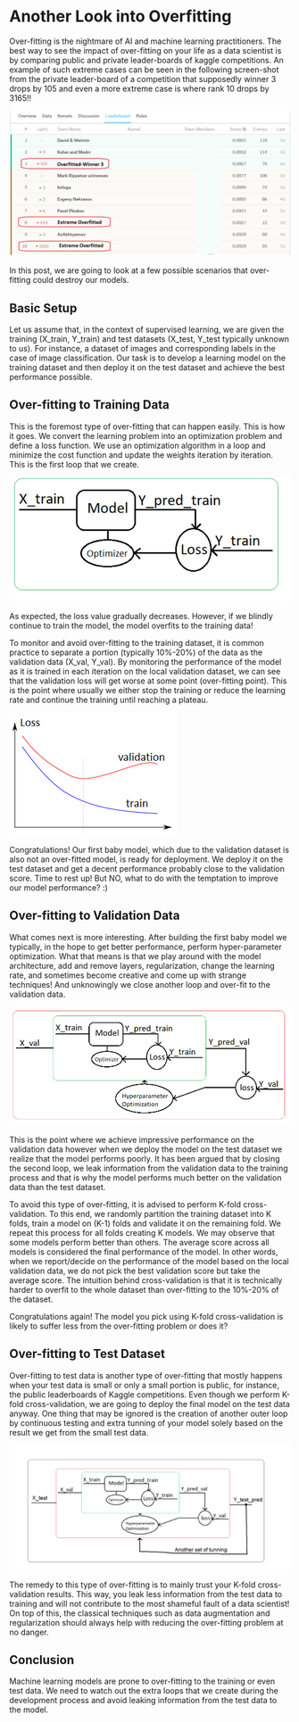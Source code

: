 # Another Look into Overfitting

Over-fitting is the nightmare of AI and machine learning practitioners. The best way to see the impact of over-fitting on your life as a data scientist is by comparing public and private leader-boards of kaggle competitions. An example of such extreme cases can be seen in the following screen-shot from the private leader-board of a competition that supposedly winner 3 drops by 105 and even a more extreme case is where rank 10 drops by 3165\!\!

![](/images/test_word2md/media/image1.png)

In this post, we are going to look at a few possible scenarios that over-fitting could destroy our models.

## 

## Basic Setup

Let us assume that, in the context of supervised learning, we are given the training (X\_train, Y\_train) and test datasets (X\_test, Y\_test typically unknown to us). For instance, a dataset of images and corresponding labels in the case of image classification. Our task is to develop a learning model on the training dataset and then deploy it on the test dataset and achieve the best performance possible.

## Over-fitting to Training Data

This is the foremost type of over-fitting that can happen easily. This is how it goes. We convert the learning problem into an optimization problem and define a loss function. We use an optimization algorithm in a loop and minimize the cost function and update the weights iteration by iteration. This is the first loop that we create.

![A picture containing screenshot Description automatically generated](/images/test_word2md/media/image2.png)

As expected, the loss value gradually decreases. However, if we blindly continue to train the model, the model overfits to the training data\!

To monitor and avoid over-fitting to the training dataset, it is common practice to separate a portion (typically 10%-20%) of the data as the validation data (X\_val, Y\_val). By monitoring the performance of the model as it is trained in each iteration on the local validation dataset, we can see that the validation loss will get worse at some point (over-fitting point). This is the point where usually we either stop the training or reduce the learning rate and continue the training until reaching a plateau.

![A close up of a logo Description automatically generated](/images/test_word2md/media/image3.png)

Congratulations\! Our first baby model, which due to the validation dataset is also not an over-fitted model, is ready for deployment. We deploy it on the test dataset and get a decent performance probably close to the validation score. Time to rest up\! But NO, what to do with the temptation to improve our model performance? :)

## Over-fitting to Validation Data

What comes next is more interesting. After building the first baby model we typically, in the hope to get better performance, perform hyper-parameter optimization. What that means is that we play around with the model architecture, add and remove layers, regularization, change the learning rate, and sometimes become creative and come up with strange techniques\! And unknowingly we close another loop and over-fit to the validation data.

![A close up of a map Description automatically generated](/images/test_word2md/media/image4.png)

This is the point where we achieve impressive performance on the validation data however when we deploy the model on the test dataset we realize that the model performs poorly. It has been argued that by closing the second loop, we leak information from the validation data to the training process and that is why the model performs much better on the validation data than the test dataset.

To avoid this type of over-fitting, it is advised to perform K-fold cross-validation. To this end, we randomly partition the training dataset into K folds, train a model on (K-1) folds and validate it on the remaining fold. We repeat this process for all folds creating K models. We may observe that some models perform better than others. The average score across all models is considered the final performance of the model. In other words, when we report/decide on the performance of the model based on the local validation data, we do not pick the best validation score but take the average score. The intuition behind cross-validation is that it is technically harder to overfit to the whole dataset than over-fitting to the 10%-20% of the dataset.

Congratulations again\! The model you pick using K-fold cross-validation is likely to suffer less from the over-fitting problem or does it?

## Over-fitting to Test Dataset

Over-fitting to test data is another type of over-fitting that mostly happens when your test data is small or only a small portion is public, for instance, the public leaderboards of Kaggle competitions. Even though we perform K-fold cross-validation, we are going to deploy the final model on the test data anyway. One thing that may be ignored is the creation of another outer loop by continuous testing and extra tunning of your model solely based on the result we get from the small test data.

![A close up of a map Description automatically generated](/images/test_word2md/media/image5.png)

The remedy to this type of over-fitting is to mainly trust your K-fold cross-validation results. This way, you leak less information from the test data to training and will not contribute to the most shameful fault of a data scientist\! On top of this, the classical techniques such as data augmentation and regularization should always help with reducing the over-fitting problem at no danger.

## Conclusion

Machine learning models are prone to over-fitting to the training or even test data. We need to watch out the extra loops that we create during the development process and avoid leaking information from the test data to the model.
